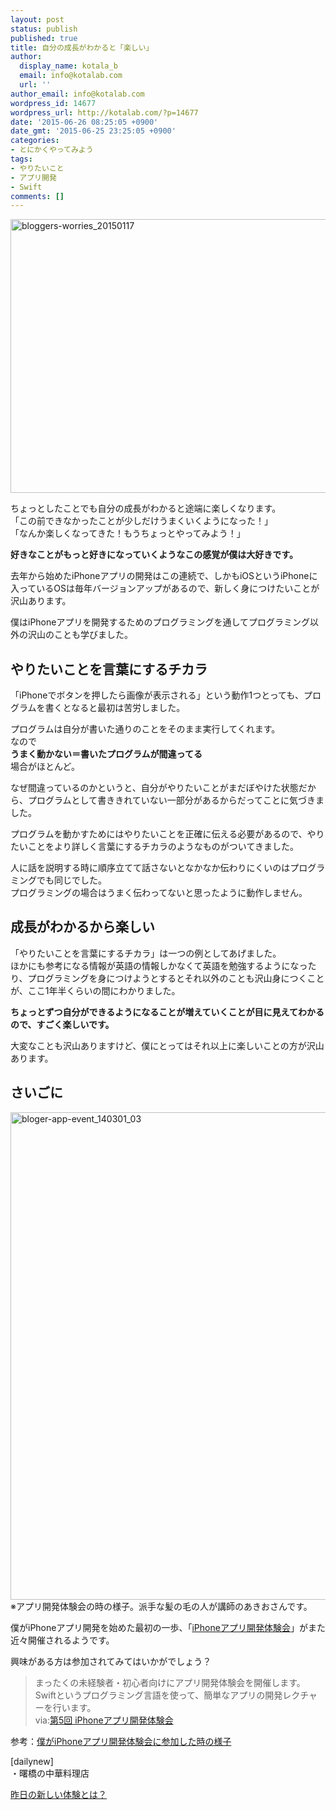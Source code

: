 ```yaml
---
layout: post
status: publish
published: true
title: 自分の成長がわかると「楽しい」
author:
  display_name: kotala_b
  email: info@kotalab.com
  url: ''
author_email: info@kotalab.com
wordpress_id: 14677
wordpress_url: http://kotalab.com/?p=14677
date: '2015-06-26 08:25:05 +0900'
date_gmt: '2015-06-25 23:25:05 +0900'
categories:
- とにかくやってみよう
tags:
- やりたいこと
- アプリ開発
- Swift
comments: []
---
```

<p><img src="http://kotalab.com/wp-content/uploads/2015/01/bloggers-worries_20150117-780x438.jpg" alt="bloggers-worries_20150117" width="780" height="438" class="aligncenter size-large wp-image-13846" /></p>
<p>ちょっとしたことでも自分の成長がわかると途端に楽しくなります。<br />
「この前できなかったことが少しだけうまくいくようになった！」<br />
「なんか楽しくなってきた！もうちょっとやってみよう！」</p>
<p><strong>好きなことがもっと好きになっていくようなこの感覚が僕は大好きです。</strong></p>
<p>去年から始めたiPhoneアプリの開発はこの連続で、しかもiOSというiPhoneに入っているOSは毎年バージョンアップがあるので、新しく身につけたいことが沢山あります。</p>
<p>僕はiPhoneアプリを開発するためのプログラミングを通してプログラミング以外の沢山のことも学びました。</p>
<p><!--more--></p>
<h2>やりたいことを言葉にするチカラ</h2>
<p>「iPhoneでボタンを押したら画像が表示される」という動作1つとっても、プログラムを書くとなると最初は苦労しました。</p>
<p>プログラムは自分が書いた通りのことをそのまま実行してくれます。<br />
なので<br />
<strong>うまく動かない＝書いたプログラムが間違ってる</strong><br />
場合がほとんど。</p>
<p>なぜ間違っているのかというと、自分がやりたいことがまだぼやけた状態だから、プログラムとして書ききれていない一部分があるからだってことに気づきました。</p>
<p>プログラムを動かすためにはやりたいことを正確に伝える必要があるので、やりたいことをより詳しく言葉にするチカラのようなものがついてきました。</p>
<p>人に話を説明する時に順序立てて話さないとなかなか伝わりにくいのはプログラミングでも同じでした。<br />
プログラミングの場合はうまく伝わってないと思ったように動作しません。</p>
<h2>成長がわかるから楽しい</h2>
<p>「やりたいことを言葉にするチカラ」は一つの例としてあげました。<br />
ほかにも参考になる情報が英語の情報しかなくて英語を勉強するようになったり、プログラミングを身につけようとするとそれ以外のことも沢山身につくことが、ここ1年半くらいの間にわかりました。</p>
<p><strong>ちょっとずつ自分ができるようになることが増えていくことが目に見えてわかるので、すごく楽しいです。</strong></p>
<p>大変なことも沢山ありますけど、僕にとってはそれ以上に楽しいことの方が沢山あります。</p>
<h2>さいごに</h2>
<p><img src="http://kotalab.com/wp-content/uploads/bloger-app-event_140301_03.jpg" alt="bloger-app-event_140301_03" width="780" class="aligncenter size-large wp-image-11033" /><br />
<span style="font-size:14px;">※アプリ開発体験会の時の様子。派手な髪の毛の人が講師のあきおさんです。</span></p>
<p>僕がiPhoneアプリ開発を始めた最初の一歩、「<a href="http://peatix.com/event/98924/" target="_blank">iPhoneアプリ開発体験会</a>」がまた近々開催されるようです。</p>
<p>興味がある方は参加されてみてはいかがでしょう？</p>
<blockquote><p>まったくの未経験者・初心者向けにアプリ開発体験会を開催します。<br />
Swiftというプログラミング言語を使って、簡単なアプリの開発レクチャーを行います。<br />
via:<a href="http://peatix.com/event/98924/" target="_blank">第5回 iPhoneアプリ開発体験会</a></p>
</blockquote>
<p>参考：<a href="http://kotalab.com/bloger-app-event">僕がiPhoneアプリ開発体験会に参加した時の様子</a></p>
<p>[dailynew]<br />
・曙橋の中華料理店</p>
<p><a href="http://kotalab.com/lets-start-1day1new" title="昨日の新しい体験とは？">昨日の新しい体験とは？</a></p>
<div class="clear"></div>
